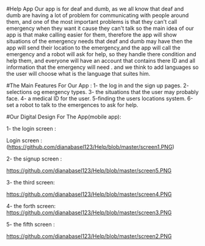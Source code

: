 #Help App
Our app is for deaf and dumb, as we all know that deaf and dumb are having a lot of problem for communicating with people around them, and one of the most important problems is that they can't call emergency when they want it cause they can't talk so the main idea of our app is that make calling easier for them, therefore the app will show situations of the emergency needs that deaf and dumb may have then the app will send their location to the emergency,and the app will call the emergency and a robot will ask for help, so they handle there condition and help them, and everyone will have an account that contains there ID and all information that the emergency will need . and we think to add languages so the user will choose what is the language that suites him. 

#The Main Features For Our App :
1- the log in and the sign up pages.
2- selections og emergency types.
3- the situations that the user may probably face.
4- a medical ID for the user.
5-finding the users locations system.
6-set a robot to talk to the emergences to ask for help.

#Our Digital Design For The App(mobile app):

1- the login screen  :

Login screen :(https://github.com/dianabasel123/Help/blob/master/screen1.PNG)

2- the signup screen :

https://github.com/dianabasel123/Help/blob/master/screen5.PNG

3- the third screen:

https://github.com/dianabasel123/Help/blob/master/screen4.PNG

4- the forth screen:
https://github.com/dianabasel123/Help/blob/master/screen3.PNG

5- the fifth screen :

https://github.com/dianabasel123/Help/blob/master/screen2.PNG


